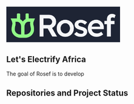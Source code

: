 <a href="https://rosef.rs/"><img src="/profile/logo.jpg" alt="Rosef" width="300"/></a>  
  
## Let's Electrify Africa

The goal of Rosef is to develop <!-- include (intro.md) -->
  
## Repositories and Project Status








